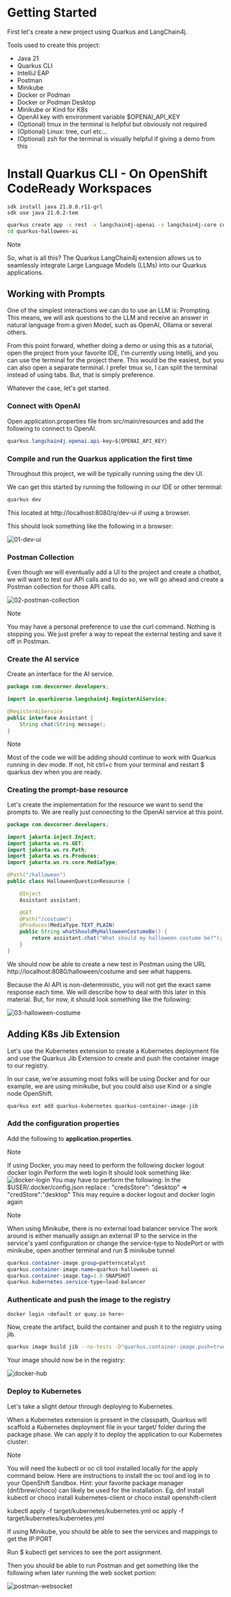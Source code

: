 # Getting Started

First let's create a new project using Quarkus and LangChain4j.

Tools used to create this project:

- Java 21
- Quarkus CLI
- IntelliJ EAP
- Postman
- Minikube
- Docker or Podman
- Docker or Podman Desktop
- Minikube or Kind for K8s
- OpenAI key with environment variable $OPENAI_API_KEY 
- (Optional) tmux in the terminal is helpful but obviously not required
- (Optional) Linux: tree, curl etc...
- (Optional) zsh for the terminal is visually helpful if giving a demo from this


# Install Quarkus CLI - On OpenShift CodeReady Workspaces
```
sdk install java 21.0.0.r11-grl
sdk use java 21.0.2-tem
```

````Bash
quarkus create app -x rest -x langchain4j-openai -x langchain4j-core com.devcorner.developers:quarkus-halloween-ai:1.0-SNAPSHOT
cd quarkus-halloween-ai
````
> [!NOTE]
> So, what is all this?
> The Quarkus LangChain4j extension allows us to seamlessly integrate Large Language Models (LLMs) into our Quarkus applications.

## Working with Prompts

One of the simplest interactions we can do to use an LLM is: Prompting.  This means, we will ask questions to the LLM and 
receive an answer in natural language from a given Model, such as OpenAI, Ollama or several others.

From this point forward, whether doing a demo or using this as a tutorial, open the project from your favorite IDE, 
I'm currently using Intellij, and you can use the terminal for the project there.  This would be the easiest, but you can 
also open a separate terminal.  I prefer tmux so, I can split the terminal instead of using tabs.  But, that is simply preference.

Whatever the case, let's get started.

### Connect with OpenAI

Open application.properties file from src/main/resources and add the following to connect to OpenAI.

````Java
quarkus.langchain4j.openai.api-key=${OPENAI_API_KEY}
````

### Compile and run the Quarkus application the first time

Throughout this project, we will be typically running using the dev UI.

We can get this started by running the following in our IDE or other terminal:

````Bash
quarkus dev
````

This located at http://localhost:8080/q/dev-ui if using a browser.

This should look something like the following in a browser:

![01-dev-ui](../images/01-dev-ui.png)

### Postman Collection

Even though we will eventually add a UI to the project and create a chatbot, we will want to test our API calls and to do 
so, we will go ahead and create a Postman collection for those API calls. 

![02-postman-collection](../images/02-postman-collection.png)


> [!NOTE]
> You may have a personal preference to use the curl command.  Nothing is stopping you.  We just prefer a way to repeat the 
> external testing and save it off in Postman.

### Create the AI service

Create an interface for the AI service.

````Java
package com.devcorner.developers;

import io.quarkiverse.langchain4j.RegisterAiService;

@RegisterAiService
public interface Assistant {
    String chat(String message);
}
````

> [!NOTE]
> Most of the code we will be adding should continue to work with Quarkus running in dev mode.  If not, hit ctrl+c from your
> terminal and restart $ quarkus dev when you are ready.

### Creating the prompt-base resource

Let's create the implementation for the resource we want to send the prompts to.  We are really just connecting to the OpenAI
service at this point.

````Java
package com.devcorner.developers;

import jakarta.inject.Inject;
import jakarta.ws.rs.GET;
import jakarta.ws.rs.Path;
import jakarta.ws.rs.Produces;
import jakarta.ws.rs.core.MediaType;

@Path("/halloween")
public class HalloweenQuestionResource {

    @Inject
    Assistant assistant;

    @GET
    @Path("/costume")
    @Produces(MediaType.TEXT_PLAIN)
    public String whatShouldMyHalloweenCostumeBe() {
        return assistant.chat("What should my halloween costume be?");
    }
}
````
We should now be able to create a new test in Postman using the URL http://localhost:8080/halloween/costume and see what happens.

Because the AI API is non-deterministic, you will not get the exact same response each time.  We will describe how to deal with 
this later in this material.  But, for now, it should look something like the following:

![03-halloween-costume](../images/03-halloween-costume.png)

## Adding K8s Jib Extension

Let's use the Kubernetes extension to create a Kubernetes deployment file and use the Quarkus Jib Extension to create and push the container 
image to our registry.

In our case, we're assuming most folks will be using Docker and for our example, we are using minikube, but you could also
use Kind or a single node OpenShift.

````Bash
quarkus ext add quarkus-kubernetes quarkus-container-image-jib
````
### Add the configuration properties

Add the following to **application.properties**.

> [!NOTE]
> If using Docker, you may need to perform the following
> docker logout
> docker login
> Perform the web login
> It should look something like:
> ![docker-login](../images/07-halloween-docker-login.png)
> You may have to perform the following:
> In the $USER/.docker/config.json replace : "credsStore": "desktop" => "credStore":"desktop"
> This may require a docker logout and docker login again

> [!NOTE]
> When using Minikube, there is no external load balancer service
> The work around is either manually assign an external IP to the service
> in the service's yaml configuration or
> change the service-type to NodePort
> or
> with minikube, open another terminal and run $ minikube tunnel

````Java
quarkus.container-image.group=patterncatalyst
quarkus.container-image.name=quarkus-halloween-ai
quarkus.container-image.tag=1.0-SNAPSHOT
quarkus.kubernetes.service-type=load-balancer
````

### Authenticate and push the image to the registry

````Bash
docker login <default or quay.io here>
````

Now, create the artifact, build the container and push it to the registry using jib.

````Bash
quarkus image build jib --no-tests -D"quarkus.container-image.push=true"
````

Your image should now be in the registry:

![docker-hub](../images/08-docker-hub.png)

### Deploy to Kubernetes

Let's take a slight detour through deploying to Kubernetes.

When a Kubernetes extension is present in the classpath, Quarkus will scaffold a Kubernetes deployment file in your 
target/ folder during the package phase. We can apply it to deploy the application to our Kubernetes cluster:

> [!NOTE]
> You will need the kubectl or oc cli tool installed locally for the apply command below. Here are instructions to 
> install the oc tool and log in to your OpenShift Sandbox. 
> Hint: your favorite package manager (dnf/brew/choco) can likely be used for the installation. 
> Eg. dnf install kubectl or choco install kubernetes-client or choco install openshift-client

<tabs>
    <tab title="kubectl">
        <code-block lang="plain text">
            kubectl apply -f target/kubernetes/kubernetes.yml
        </code-block>
    </tab>
    <tab title="oc">
        <code-block lang="plain text">
            oc apply -f target/kubernetes/kubernetes.yml
        </code-block>
    </tab>
</tabs>

If using Minikube, you should be able to see the services and mappings to get the IP:PORT

Run $ kubectl get services to see the port assignment.

Then you should be able to run Postman and get something like the following when later running the web socket portion:

![postman-websocket](../images/09-websocket.png)

